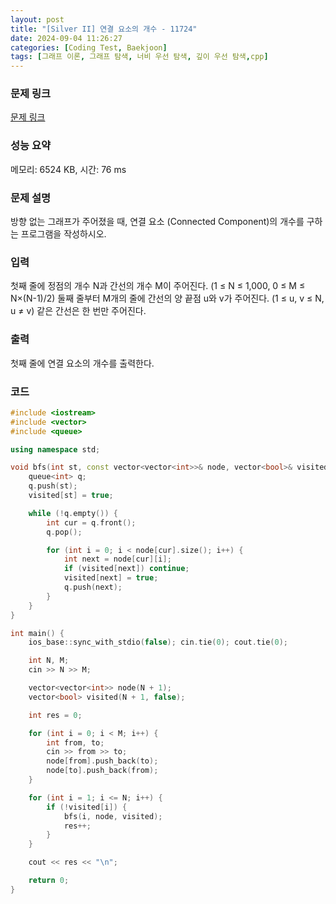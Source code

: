```yaml
---
layout: post
title: "[Silver II] 연결 요소의 개수 - 11724"
date: 2024-09-04 11:26:27
categories: [Coding Test, Baekjoon]
tags: [그래프 이론, 그래프 탐색, 너비 우선 탐색, 깊이 우선 탐색,cpp]
---
```


### 문제 링크

[문제 링크](https://www.acmicpc.net/problem/11724)

### 성능 요약

메모리: 6524 KB, 시간: 76 ms

### 문제 설명

<p>방향 없는 그래프가 주어졌을 때, 연결 요소 (Connected Component)의 개수를 구하는 프로그램을 작성하시오.</p>

### 입력

 <p>첫째 줄에 정점의 개수 N과 간선의 개수 M이 주어진다. (1 ≤ N ≤ 1,000, 0 ≤ M ≤ N×(N-1)/2) 둘째 줄부터 M개의 줄에 간선의 양 끝점 u와 v가 주어진다. (1 ≤ u, v ≤ N, u ≠ v) 같은 간선은 한 번만 주어진다.</p>

### 출력

 <p>첫째 줄에 연결 요소의 개수를 출력한다.</p>

### 코드

```cpp
#include <iostream>
#include <vector>
#include <queue>

using namespace std;

void bfs(int st, const vector<vector<int>>& node, vector<bool>& visited) {
	queue<int> q;
	q.push(st);
	visited[st] = true;

	while (!q.empty()) {
		int cur = q.front();
		q.pop();

		for (int i = 0; i < node[cur].size(); i++) {
			int next = node[cur][i];
			if (visited[next]) continue;
			visited[next] = true;
			q.push(next);
		}
	}
}

int main() {
	ios_base::sync_with_stdio(false); cin.tie(0); cout.tie(0);

	int N, M;
	cin >> N >> M;

	vector<vector<int>> node(N + 1);
	vector<bool> visited(N + 1, false);

	int res = 0;

	for (int i = 0; i < M; i++) {
		int from, to;
		cin >> from >> to;
		node[from].push_back(to);
		node[to].push_back(from);
	}

	for (int i = 1; i <= N; i++) {
		if (!visited[i]) {
			bfs(i, node, visited);
			res++;
		}
	}

	cout << res << "\n";

	return 0;
}

```
